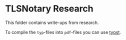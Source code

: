 # TLSNotary Research

This folder contains write-ups from research.

To compile the `typ`-files into `pdf`-files you can use [typst](https://github.com/typst/typst).
